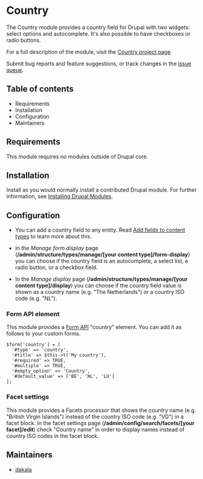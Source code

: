 # Country

The Country module provides a country field for Drupal with two widgets: select
options and autocomplete. It's also possible to have checkboxes or radio
buttons.

For a full description of the module, visit the
[Country project page](https://www.drupal.org/project/country).

Submit bug reports and feature suggestions, or track changes in the
[issue queue](https://www.drupal.org/project/issues/country).

## Table of contents

- Requirements
- Installation
- Configuration
- Maintainers

## Requirements

This module requires no modules outside of Drupal core.

## Installation

Install as you would normally install a contributed Drupal module. For further
information, see
[Installing Drupal Modules](https://www.drupal.org/docs/extending-drupal/installing-drupal-modules).

## Configuration

- You can add a country field to any entity.
Read [Add fields to content types](https://www.drupal.org/docs/user_guide/en/structure-fields.html)
to learn more about this.

- In the _Manage form display_ page
(**/admin/structure/types/manage/[your content type]/form-display**)
you can choose if the country field is an autocomplete, a select list, a radio
button, or a checkbox field.

- In the _Manage display_ page
(**/admin/structure/types/manage/[your content type]/display**)
you can choose if the country field value is shown as a country name (e.g.
"The Netherlands") or a country ISO code (e.g. "NL").

### Form API element

This module provides a [Form API](https://api.drupal.org/api/drupal/core%21core.api.php/group/form_api/) "country" element. You can add it as follows
to your custom forms.

    $form['country'] = [
      '#type' => 'country',
      '#title' => $this->t('My country'),
      '#required' => TRUE,
      '#multiple' => TRUE,
      '#empty_option' => 'Country',
      '#default_value' => ['BE', 'NL', 'LU']
    ];

### Facet settings

This module provides a Facets processor that shows the country name (e.g.
"British Virgin Islands") instead of the country ISO code (e.g. "VG") in a
facet block. In the facet settings page
(**/admin/config/search/facets/[your facet]/edit**) check "Country name" in
order to display names instead of country ISO codes in the facet block.

## Maintainers

- [dakala](https://www.drupal.org/u/dakala)
